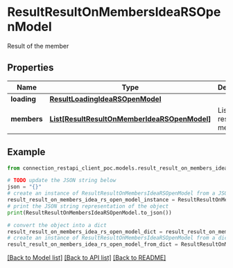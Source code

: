 # ResultResultOnMembersIdeaRSOpenModel

Result of the member

## Properties

Name | Type | Description | Notes
------------ | ------------- | ------------- | -------------
**loading** | [**ResultLoadingIdeaRSOpenModel**](ResultLoadingIdeaRSOpenModel.md) |  | [optional] 
**members** | [**List[ResultResultOnMemberIdeaRSOpenModel]**](ResultResultOnMemberIdeaRSOpenModel.md) | List of result of members | [optional] 

## Example

```python
from connection_restapi_client_poc.models.result_result_on_members_idea_rs_open_model import ResultResultOnMembersIdeaRSOpenModel

# TODO update the JSON string below
json = "{}"
# create an instance of ResultResultOnMembersIdeaRSOpenModel from a JSON string
result_result_on_members_idea_rs_open_model_instance = ResultResultOnMembersIdeaRSOpenModel.from_json(json)
# print the JSON string representation of the object
print(ResultResultOnMembersIdeaRSOpenModel.to_json())

# convert the object into a dict
result_result_on_members_idea_rs_open_model_dict = result_result_on_members_idea_rs_open_model_instance.to_dict()
# create an instance of ResultResultOnMembersIdeaRSOpenModel from a dict
result_result_on_members_idea_rs_open_model_from_dict = ResultResultOnMembersIdeaRSOpenModel.from_dict(result_result_on_members_idea_rs_open_model_dict)
```
[[Back to Model list]](../README.md#documentation-for-models) [[Back to API list]](../README.md#documentation-for-api-endpoints) [[Back to README]](../README.md)


